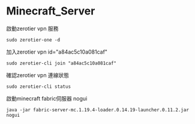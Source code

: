 # Minecraft_Server

啟動zerotier vpn 服務
```
sudo zerotier-one -d
```

加入zerotier vpn id="a84ac5c10a081caf"
```
sudo zerotier-cli join "a84ac5c10a081caf"
```

確認zerotier vpn 連線狀態
```
sudo zerotier-cli status
```

啟動minecraft fabric伺服器 nogui
```
java -jar fabric-server-mc.1.19.4-loader.0.14.19-launcher.0.11.2.jar nogui
```
